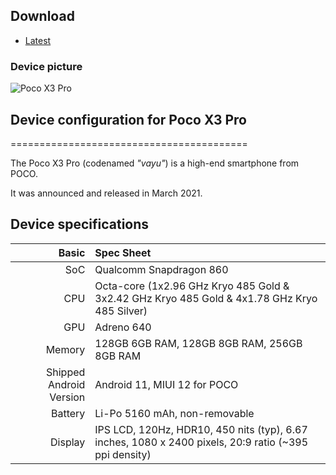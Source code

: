 ## Download
- [Latest](https://github.com/miuisr)


### Device picture

![Poco X3 Pro](https://cloud.miuisr.ml/api/raw/?path=/MIUISR/Images/devices/vayu.png "Poco X3 Pro")

## Device configuration for Poco X3 Pro
=========================================

The Poco X3 Pro (codenamed _"vayu"_) is a high-end smartphone from POCO.

It was announced and released in March 2021.

## Device specifications

Basic   | Spec Sheet
-------:|:-------------------------
SoC     | Qualcomm Snapdragon 860
CPU     | Octa-core (1x2.96 GHz Kryo 485 Gold & 3x2.42 GHz Kryo 485 Gold & 4x1.78 GHz Kryo 485 Silver)
GPU     | Adreno 640
Memory  | 128GB 6GB RAM, 128GB 8GB RAM, 256GB 8GB RAM
Shipped Android Version | Android 11, MIUI 12 for POCO
Battery | Li-Po 5160 mAh, non-removable
Display | IPS LCD, 120Hz, HDR10, 450 nits (typ), 6.67 inches, 1080 x 2400 pixels, 20:9 ratio (~395 ppi density)

